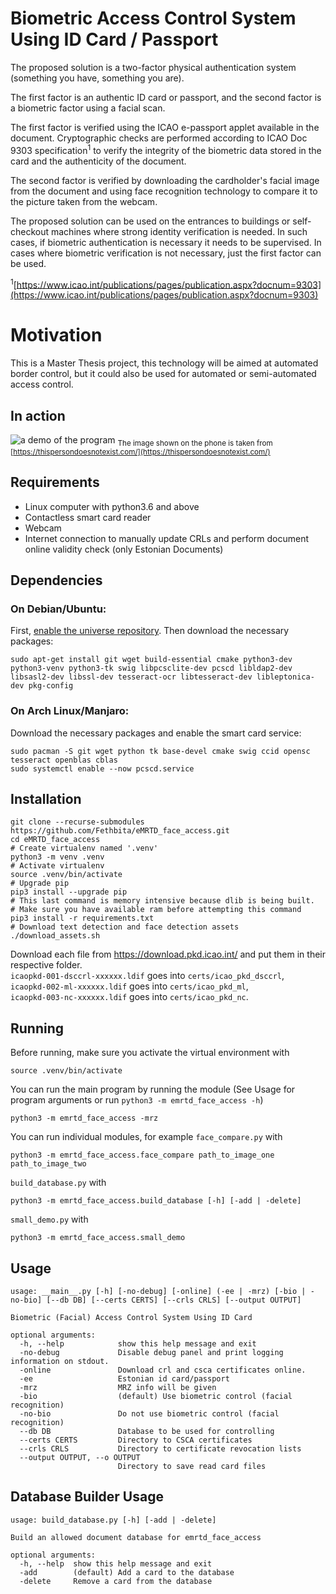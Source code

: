 <!--
 Copyright (c) 2021 Burak Can
 
 This software is released under the MIT License.
 https://opensource.org/licenses/MIT
-->

# Biometric Access Control System Using ID Card / Passport
The proposed solution is a two-factor physical authentication system (something you have, something you are).

The first factor is an authentic ID card or passport, and the second factor is a biometric factor using a facial scan.

The first factor is verified using the ICAO e-passport applet available in the document. Cryptographic checks are performed according to ICAO Doc 9303 specification<sup>1</sup> to verify the integrity of the biometric data stored in the card and the authenticity of the document.

The second factor is verified by downloading the cardholder's facial image from the document and using face recognition technology to compare it to the picture taken from the webcam.

The proposed solution can be used on the entrances to buildings or self-checkout machines where strong identity verification is needed. In such cases, if biometric authentication is necessary it needs to be supervised. In cases where biometric verification is not necessary, just the first factor can be used.

<sup>1</sup>[https://www.icao.int/publications/pages/publication.aspx?docnum=9303](https://www.icao.int/publications/pages/publication.aspx?docnum=9303)

# Motivation
This is a Master Thesis project, this technology will be aimed at automated border control, but it could also be used for automated or semi-automated access control.

## In action

![a demo of the program](images/demo.gif)
<sub>The image shown on the phone is taken from [https://thispersondoesnotexist.com/](https://thispersondoesnotexist.com/)</sub>

## Requirements
* Linux computer with python3.6 and above
* Contactless smart card reader
* Webcam
* Internet connection to manually update CRLs and perform document online validity check (only Estonian Documents)

## Dependencies
### On Debian/Ubuntu:
First, [enable the universe repository](https://help.ubuntu.com/community/Repositories/Ubuntu).
Then download the necessary packages:
```shell
sudo apt-get install git wget build-essential cmake python3-dev python3-venv python3-tk swig libpcsclite-dev pcscd libldap2-dev libsasl2-dev libssl-dev tesseract-ocr libtesseract-dev libleptonica-dev pkg-config
```
### On Arch Linux/Manjaro:
Download the necessary packages and enable the smart card service:
```shell
sudo pacman -S git wget python tk base-devel cmake swig ccid opensc tesseract openblas cblas
sudo systemctl enable --now pcscd.service
```

## Installation
```shell
git clone --recurse-submodules https://github.com/Fethbita/eMRTD_face_access.git
cd eMRTD_face_access
# Create virtualenv named '.venv'
python3 -m venv .venv
# Activate virtualenv
source .venv/bin/activate
# Upgrade pip
pip3 install --upgrade pip
# This last command is memory intensive because dlib is being built.
# Make sure you have available ram before attempting this command
pip3 install -r requirements.txt
# Download text detection and face detection assets
./download_assets.sh
```
Download each file from https://download.pkd.icao.int/ and put them in their respective folder.\
`icaopkd-001-dsccrl-xxxxxx.ldif` goes into `certs/icao_pkd_dsccrl`,\
`icaopkd-002-ml-xxxxxx.ldif` goes into `certs/icao_pkd_ml`,\
`icaopkd-003-nc-xxxxxx.ldif` goes into `certs/icao_pkd_nc`.

## Running

Before running, make sure you activate the virtual environment with
```shell
source .venv/bin/activate
```
You can run the main program by running the module (See Usage for program arguments or run `python3 -m emrtd_face_access -h`)
```shell
python3 -m emrtd_face_access -mrz
```
You can run individual modules, for example `face_compare.py` with
```shell
python3 -m emrtd_face_access.face_compare path_to_image_one path_to_image_two
```
`build_database.py` with
```shell
python3 -m emrtd_face_access.build_database [-h] [-add | -delete]
```
`small_demo.py` with
```shell
python3 -m emrtd_face_access.small_demo
```

## Usage
```
usage: __main__.py [-h] [-no-debug] [-online] (-ee | -mrz) [-bio | -no-bio] [--db DB] [--certs CERTS] [--crls CRLS] [--output OUTPUT]

Biometric (Facial) Access Control System Using ID Card

optional arguments:
  -h, --help            show this help message and exit
  -no-debug             Disable debug panel and print logging information on stdout.
  -online               Download crl and csca certificates online.
  -ee                   Estonian id card/passport
  -mrz                  MRZ info will be given
  -bio                  (default) Use biometric control (facial recognition)
  -no-bio               Do not use biometric control (facial recognition)
  --db DB               Database to be used for controlling
  --certs CERTS         Directory to CSCA certificates
  --crls CRLS           Directory to certificate revocation lists
  --output OUTPUT, --o OUTPUT
                        Directory to save read card files
```

## Database Builder Usage
```
usage: build_database.py [-h] [-add | -delete]

Build an allowed document database for emrtd_face_access

optional arguments:
  -h, --help  show this help message and exit
  -add        (default) Add a card to the database
  -delete     Remove a card from the database
```
